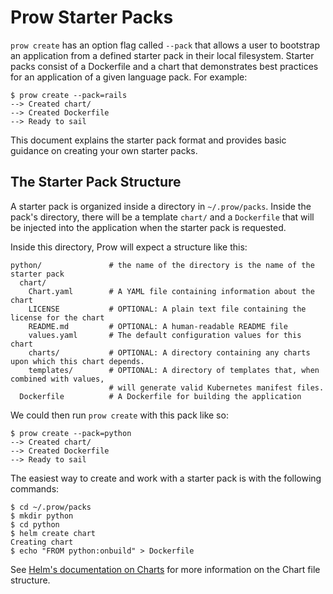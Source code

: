 # Prow Starter Packs

`prow create` has an option flag called `--pack` that allows a user to bootstrap an application
from a defined starter pack in their local filesystem. Starter packs consist of a Dockerfile and
a chart that demonstrates best practices for an application of a given language pack. For example:

```
$ prow create --pack=rails
--> Created chart/
--> Created Dockerfile
--> Ready to sail
```

This document explains the starter pack format and provides basic guidance on creating your own
starter packs.

## The Starter Pack Structure

A starter pack is organized inside a directory in `~/.prow/packs`. Inside the pack's directory,
there will be a template `chart/` and a `Dockerfile` that will be injected into the application
when the starter pack is requested.

Inside this directory, Prow will expect a structure like this:

```
python/               # the name of the directory is the name of the starter pack
  chart/
    Chart.yaml        # A YAML file containing information about the chart
    LICENSE           # OPTIONAL: A plain text file containing the license for the chart
    README.md         # OPTIONAL: A human-readable README file
    values.yaml       # The default configuration values for this chart
    charts/           # OPTIONAL: A directory containing any charts upon which this chart depends.
    templates/        # OPTIONAL: A directory of templates that, when combined with values,
                      # will generate valid Kubernetes manifest files.
  Dockerfile          # A Dockerfile for building the application
```

We could then run `prow create` with this pack like so:

```
$ prow create --pack=python
--> Created chart/
--> Created Dockerfile
--> Ready to sail
```

The easiest way to create and work with a starter pack is with the following commands:

```
$ cd ~/.prow/packs
$ mkdir python
$ cd python
$ helm create chart
Creating chart
$ echo "FROM python:onbuild" > Dockerfile
```

See [Helm's documentation on Charts][charts] for more information on the Chart file structure.


[charts]: https://github.com/kubernetes/helm/blob/master/docs/charts.md
